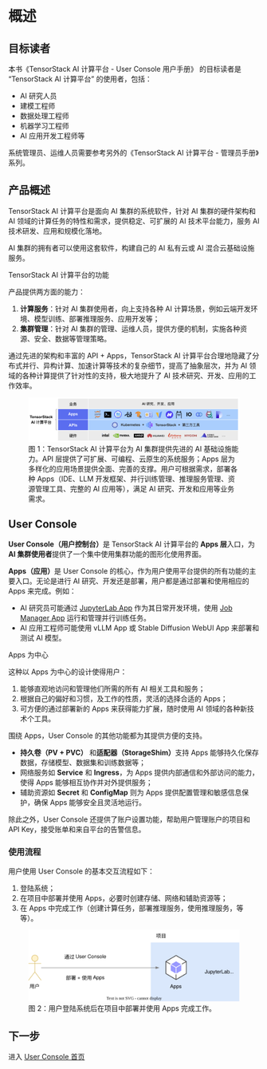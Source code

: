 # 概述

## 目标读者

本书《TensorStack AI 计算平台 - User Console 用户手册》 的目标读者是 “TensorStack AI 计算平台” 的使用者，包括：

- AI 研究人员
- 建模工程师
- 数据处理工程师
- 机器学习工程师
- AI 应用开发工程师等

系统管理员、运维人员需要参考另外的《TensorStack AI 计算平台 - 管理员手册》系列。

## 产品概述

TensorStack AI 计算平台是面向 AI 集群的系统软件，针对 AI 集群的硬件架构和 AI 领域的计算任务的特性和需求，提供稳定、可扩展的 AI 技术平台能力，服务 AI 技术研发、应用和规模化落地。

AI 集群的拥有者可以使用这套软件，构建自己的 AI 私有云或 AI 混合云基础设施服务。

<aside class="note info">
<div class="title">TensorStack AI 计算平台的功能</div>

产品提供两方面的能力：

1. **计算服务**：针对 AI 集群使用者，向上支持各种 AI 计算场景，例如云端开发环境、模型训练、部署推理服务、应用开发等；
1. **集群管理**：针对 AI 集群的管理、运维人员，提供方便的机制，实施各种资源、安全、数据等管理策略。

</aside>

通过先进的架构和丰富的 API + Apps，TensorStack AI 计算平台合理地隐藏了分布式并行、异构计算、加速计算等技术的复杂细节，提高了抽象层次，并为 AI 领域的各种计算提供了针对性的支持，极大地提升了 AI 技术研究、开发、应用的工作效率。

<figure class="architecture">
  <img alt="t9k-arch" src="./assets/overview/t9k-arch.png" />
  <figcaption>图 1：TensorStack AI 计算平台为 AI 集群提供先进的 AI 基础设施能力。API 层提供了可扩展、可编程、云原生的系统服务；Apps 层为多样化的应用场景提供全面、完善的支撑。用户可根据需求，部署各种 Apps（IDE、LLM 开发框架、并行训练管理、推理服务管理、资源管理工具、完整的 AI 应用等），满足 AI 研究、开发和应用等业务需求。</figcaption>
</figure>

## User Console

<b>User Console（用户控制台）</b>是 TensorStack AI 计算平台的 **Apps 层**入口，为 **AI 集群使用者**提供了一个集中使用集群功能的图形化使用界面。

<b>Apps（应用）</b>是 User Console 的核心，作为用户使用平台提供的所有功能的主要入口。无论是进行 AI 研究、开发还是部署，用户都是通过部署和使用相应的 Apps 来完成。例如：

- AI 研究员可能通过 [JupyterLab App](./app/jupyter-lab.md) 作为其日常开发环境，使用 [Job Manager App](./app/job-manager.md) 运行和管理并行训练任务。
- AI 应用工程师可能使用 vLLM App 或 Stable Diffusion WebUI App 来部署和测试 AI 模型。

<aside class="note info">
<div class="title">Apps 为中心</div>

这种以 Apps 为中心的设计使得用户：

1. 能够直观地访问和管理他们所需的所有 AI 相关工具和服务；
2. 根据自己的偏好和习惯，及工作的性质，灵活的选择合适的 Apps；
3. 可方便的通过部署新的 Apps 来获得能力扩展，随时使用 AI 领域的各种新技术个工具。

</aside>

围绕 Apps，User Console 的其他功能都为其提供方便的支持。

- **持久卷（PV + PVC）** 和<b>适配器（StorageShim）</b>支持 Apps 能够持久化保存数据，存储模型、数据集和训练数据等；
- 网络服务如 **Service** 和 **Ingress**，为 Apps 提供内部通信和外部访问的能力，使得 Apps 能够相互协作并对外提供服务；
- 辅助资源如 **Secret** 和 **ConfigMap** 则为 Apps 提供配置管理和敏感信息保护，确保 Apps 能够安全且灵活地运行。

除此之外，User Console 还提供了账户设置功能，帮助用户管理账户的项目和 API Key，接受账单和来自平台的告警信息。

### 使用流程

用户使用 User Console 的基本交互流程如下：

1. 登陆系统；
2. 在项目中部署并使用 Apps，必要时创建存储、网络和辅助资源等；
3. 在 Apps 中完成工作（创建计算任务，部署推理服务，使用推理服务，等等）。

<figure class="architecture">
  <img alt="use-user-console" src="./assets/overview/use-user-console.drawio.svg" />
  <figcaption>图 2：用户登陆系统后在项目中部署并使用 Apps 完成工作。</figcaption>
</figure>

## 下一步

进入 [User Console 首页](./homepage.md)
